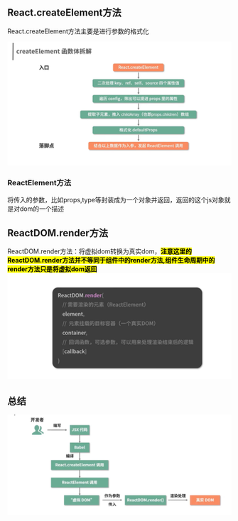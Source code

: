 ## React.createElement方法
React.createElement方法主要是进行参数的格式化

![Alt text](image-4.png)

### ReactElement方法
将传入的参数，比如props,type等封装成为一个对象并返回，返回的这个js对象就是对dom的一个描述
## ReactDOM.render方法
ReactDOM.render方法：将虚拟dom转换为真实dom，<mark>**注意这里的ReactDOM.render方法并不等同于组件中的render方法,组件生命周期中的render方法只是将虚拟dom返回**</mark>
![Alt text](image-5.png)

## 总结
![Alt text](image-6.png)
